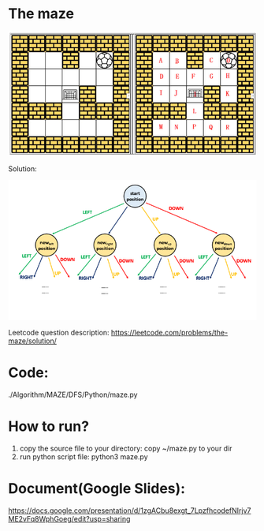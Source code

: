 # The maze 

![GitHub Logo](Maze_Problem2_2.PNG)




Solution:



![GitHub Logo](matrix_dfs_.png)


Leetcode question description: 
https://leetcode.com/problems/the-maze/solution/



# Code: 
./Algorithm/MAZE/DFS/Python/maze.py

# How to run?
1. copy the source file to your directory: 
    copy ~/maze.py to your dir 
2. run python script file: 
    python3 maze.py

# Document(Google Slides): 
https://docs.google.com/presentation/d/1zgACbu8exgt_7LpzfhcodefNIrjv7ME2vFq8WphGoeg/edit?usp=sharing

